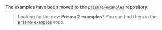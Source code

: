 The examples have been moved to the [`prisma1-examples`](https://github.com/prisma/prisma1-examples) repository.

> Looking for the new **Prisma 2 examples**? You can find them in the [`prisma-examples`](https://github.com/prisma/prisma-examples) repo.

